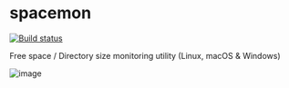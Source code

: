 # spacemon

[![Build status](https://ci.appveyor.com/api/projects/status/7wmxgu2phw8iddgu?svg=true)](https://ci.appveyor.com/project/phplego/spacemon)


Free space / Directory size monitoring utility (Linux, macOS & Windows)

![image](https://user-images.githubusercontent.com/3162688/188829307-7bf999fd-b87c-4705-975f-8e09c74a1d8d.png)
